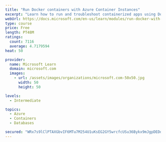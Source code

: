 ```yaml
---
title: "Run Docker containers with Azure Container Instances"
excerpt: "Learn how to run and troubleshoot containerized apps using Docker containers with Azure Container Instances."
webUrl: https://docs.microsoft.com/en-us/learn/modules/run-docker-with-azure-container-instances/
type: course
price: Free
length: PT48M
ratings:
  count: 7116
  average: 4.7179594
heat: 50

provider:
  name: Microsoft Learn
  domain: microsoft.com
  images:
    - url: /assets/images/organizations/microsoft.com-50x50.jpg
      width: 50
      height: 50

levels:
  - Intermediate

topics:
  - Azure
  - Containers
  - Databases

secured: "WRx7s9lClPTAXGbvIF6MTu7M254U1uKsEG2GY5wrcfcUSu36Bykx9mJgpDEDdppwATGvC/CISyOxXHUzfq74AVAhVxRj+kUbDvSohjxgy7OKFAp+OgXMUoVjO5we/8pcVsdwxCugDyUctn2dOxz2EGgaVL1BW7pfg9TTCd2d2P5W4RjmKZ3K9KyIyVbu5nXqX/u6AFYLpi66zvYiaFTa+KU1IbJ3sSS5bJBiVpj0wNCkM10HxzZ7dCROIro0ZXzsqMqtxlNZ07khMDN5PhsA5PyRp/fzXeWI56DT8Pe1IpK0XeZA7pOLhzHW2jOHylPoRCgZdsnkbwZUGAAexsqMOr/RJYSIR/WlNy6/BXvijUPcsDJcOYEhh/yDtlofOfp8KQenART71SIM+r7MkWgO5t/zL2Rr+q7TTwyZ6+m1ZfQ=;1mWdtga9cPvK9FU1hi2JIA=="
---
```


